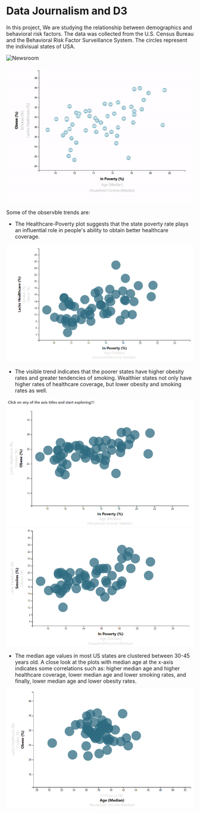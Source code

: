 # Data Journalism and D3

In this project, We are studying the relationship between demographics and behavioral risk factors. The data was collected from the U.S. Census Bureau and the Behavioral Risk Factor Surveillance System. The circles represent the indivisual states of USA.

![Newsroom](https://media.giphy.com/media/v2xIous7mnEYg/giphy.gif)


![7-animated-scatter](Images/7-animated-scatter.gif)


Some of the observble trends are:

* The Healthcare-Poverty plot suggests that the state poverty rate plays an influential role in people's ability to obtain better healthcare coverage.


![healthcare](Images/healthcare-poverty.png)


* The visible trend indicates that the poorer states have higher obesity rates and greater tendencies of smoking. Wealthier states not only have higher rates of healthcare coverage, but lower obesity and smoking rates as well.

![obesity](Images/obesity.png)
![smoking](Images/smoke.png)


* The median age values in most US states are clustered between 30-45 years old. A close look at the plots with median age at the x-axis indicates some correlations such as: higher median age and higher healthcare coverage, lower median age and lower smoking rates, and finally, lower median age and lower obesity rates.

![smoking](Images/age.png)


